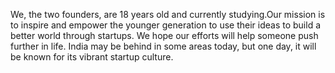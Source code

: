 We, the two founders, are 18 years old and currently studying.Our mission is to inspire and empower the younger generation to use their ideas to build a better world through startups.
We hope our efforts will help someone push further in life.
India may be behind in some areas today, but one day, it will be known for its vibrant startup culture.
